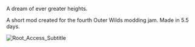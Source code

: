 A dream of ever greater heights.

A short mod created for the fourth Outer Wilds modding jam. Made in 5.5 days.

![Root_Access_Subtitle](https://github.com/user-attachments/assets/c1a75040-df88-49bd-8433-d5bb2a557544)
